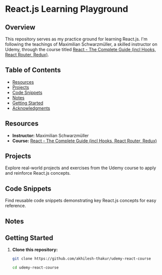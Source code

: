 # React.js Learning Playground

## Overview

This repository serves as my practice ground for learning React.js. I'm following the teachings of Maximilian Schwarzmüller, a skilled instructor on Udemy, through the course titled [React - The Complete Guide (incl Hooks, React Router, Redux)](https://www.udemy.com/course/react-the-complete-guide-incl-redux/).

## Table of Contents

- [Resources](#resources)
- [Projects](#projects)
- [Code Snippets](#code-snippets)
- [Notes](#notes)
- [Getting Started](#getting-started)
- [Acknowledgments](#acknowledgments)

## Resources

- **Instructor:** Maximilian Schwarzmüller
- **Course:** [React - The Complete Guide (incl Hooks, React Router, Redux)](https://www.udemy.com/course/react-the-complete-guide-incl-redux/)

## Projects

Explore real-world projects and exercises from the Udemy course to apply and reinforce React.js concepts.

## Code Snippets

Find reusable code snippets demonstrating key React.js concepts for easy reference.

## Notes


## Getting Started

1. **Clone this repository:**

   ```bash
   git clone https://github.com/akhilesh-thakur/udemy-react-course
   ```
   ```bash
   cd udemy-react-course
   ```
